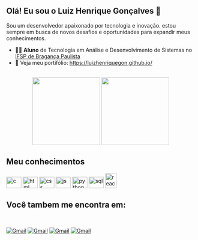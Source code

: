 ## Olá! Eu sou o Luiz Henrique Gonçalves 👋 

Sou um desenvolvedor apaixonado por tecnologia e inovação. estou sempre em busca de novos desafios e oportunidades para expandir meus conhecimentos.

- 👨‍🎓 **Aluno** de Tecnologia em Análise e Desenvolvimento de Sistemas no [IFSP de Bragança Paulista](https://bra.ifsp.edu.br/)
- 📃 Veja meu portifólio: https://luizhenriquegon.github.io/

<div align="center">
<br>
  <img height="180em" src="https://github-readme-stats.vercel.app/api?username=LuizHenriqueGon&show_icons=true&theme=nightowl&include_all_commits=true&count_private=true"/>
  <img height="180em" src="https://github-readme-stats.vercel.app/api/top-langs/?username=LuizHenriqueGon&layout=compact&langs_count=16&theme=nightowl"/>
</div>

## Meu conhecimentos 
<div>
  <img alt="c" height="30" width="40" src="https://cdn.jsdelivr.net/gh/devicons/devicon@latest/icons/c/c-original.svg" />
  <img alt="html" height="30" width="40" src="https://cdn.jsdelivr.net/gh/devicons/devicon@latest/icons/html5/html5-original.svg" />
  <img alt="css" height="30" width="40" src="https://cdn.jsdelivr.net/gh/devicons/devicon@latest/icons/css3/css3-original.svg" />
  <img alt="js" height="30" width="40" src="https://cdn.jsdelivr.net/gh/devicons/devicon@latest/icons/javascript/javascript-original.svg" />
  <img alt="python" height="30" width="40" src="https://cdn.jsdelivr.net/gh/devicons/devicon@latest/icons/python/python-original.svg" />
  <img alt="sql" height= "30" width="40" src="https://cdn.jsdelivr.net/gh/devicons/devicon@latest/icons/mysql/mysql-original.svg" /> 
  <img alt='react' width="30" height="40" src="https://img.icons8.com/color/48/react-native.png" alt="react-native"/>
  
</div>

## Você tambem me encontra em: 
<div style="display: inline_block"><br/>

[![Gmail](https://img.shields.io/badge/X-%23000000.svg?style=for-the-badge&logo=X&logoColor=white)](https://x.com/LuizHenriqueDra) 
[![Gmail](https://img.shields.io/badge/Instagram-%23E4405F.svg?style=for-the-badge&logo=Instagram&logoColor=white)](https://www.instagram.com/luiz_henrique_gon/) 
[![Gmail](https://img.shields.io/badge/Gmail-D14836?style=for-the-badge&logo=gmail&logoColor=white)](mailto:luizhenriquegoncalves2004@gmail.com) 
[![Gmail](https://img.shields.io/badge/LinkedIn-0077B5?style=for-the-badge&logo=linkedin&logoColor=white)](https://www.linkedin.com/in/luiz-henrique-gon%C3%A7alves-5186222ba/) 

</div>
